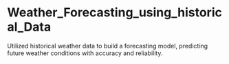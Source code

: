 # Weather_Forecasting_using_historical_Data
Utilized historical weather data to build a forecasting model, predicting future weather conditions with accuracy and reliability.
